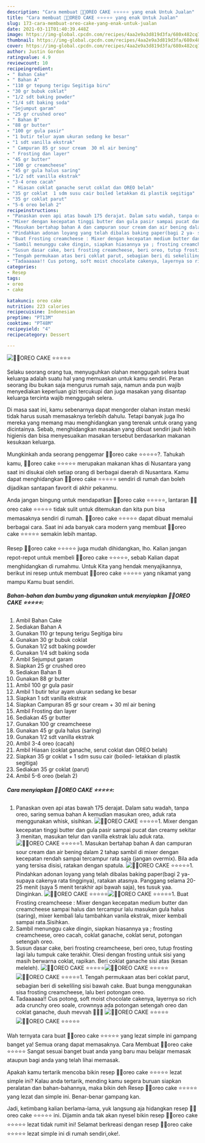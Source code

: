 ```yaml
---
description: "Cara membuat 🍪🍰OREO CAKE ⭐️⭐️⭐️⭐️⭐️ yang enak Untuk Jualan"
title: "Cara membuat 🍪🍰OREO CAKE ⭐️⭐️⭐️⭐️⭐️ yang enak Untuk Jualan"
slug: 173-cara-membuat-oreo-cake-yang-enak-untuk-jualan
date: 2021-03-11T01:40:39.448Z
image: https://img-global.cpcdn.com/recipes/4aa2e9a3d819d3fa/680x482cq70/🍪🍰oreo-cake-⭐️⭐️⭐️⭐️⭐️-foto-resep-utama.jpg
thumbnail: https://img-global.cpcdn.com/recipes/4aa2e9a3d819d3fa/680x482cq70/🍪🍰oreo-cake-⭐️⭐️⭐️⭐️⭐️-foto-resep-utama.jpg
cover: https://img-global.cpcdn.com/recipes/4aa2e9a3d819d3fa/680x482cq70/🍪🍰oreo-cake-⭐️⭐️⭐️⭐️⭐️-foto-resep-utama.jpg
author: Justin Gordon
ratingvalue: 4.9
reviewcount: 10
recipeingredient:
- " Bahan Cake"
- " Bahan A"
- "110 gr tepung terigu Segitiga biru"
- "30 gr bubuk coklat"
- "1/2 sdt baking powder"
- "1/4 sdt baking soda"
- "Sejumput garam"
- "25 gr crushed oreo"
- " Bahan B"
- "88 gr butter"
- "100 gr gula pasir"
- "1 butir telur ayam ukuran sedang ke besar"
- "1 sdt vanilla ekstrak"
- " Campuran 85 gr sour cream  30 ml air bening"
- " Frosting dan layer"
- "45 gr butter"
- "100 gr creamcheese"
- "45 gr gula halus saring"
- "1/2 sdt vanilla ekstrak"
- "3-4 oreo cacah"
- " Hiasan coklat ganache serut coklat dan OREO belah"
- "35 gr coklat  1 sdm susu cair boiled letakkan di plastik segitiga"
- "35 gr coklat parut"
- "5-6 oreo belah 2"
recipeinstructions:
- "Panaskan oven api atas bawah 175 derajat. Dalam satu wadah, tanpa oreo, saring semua bahan A kemudian masukan oreo, aduk rata menggunakan whisk, sisihkan."
- "Mixer dengan kecepatan tinggi butter dan gula pasir sampai pucat dan creamy sekitar 3 menitan, masukan telur dan vanilla ekstrak lalu aduk rata."
- "Masukan bertahap bahan A dan campuran sour cream dan air bening dalam 2 tahap sambil di mixer dengan kecepatan rendah sampai tercampur rata saja (jangan overmix). Bila ada yang tersisa disisi, ratakan dengan spatula."
- "Pindahkan adonan loyang yang telah dibalas baking paper(bagi 2 ya- supaya cakenya rata tingginya), ratakan atasnya. Panggang selama 20-25 menit (saya 5 menit terakhir api bawah saja), tes tusuk yaa. Dinginkan."
- "Buat Frosting creamcheese : Mixer dengan kecepatan medium butter dan creamcheese sampai halus dan tercampur lalu masukan gula halus (saring), mixer kembali lalu tambahkan vanila ekstrak, mixer kembali sampai rata.Sisihkan."
- "Sambil menunggu cake dingin, siapkan hiasannya ya ; frosting creamcheese, oreo cacah, coklat ganache, coklat serut, potongan setengah oreo."
- "Susun dasar cake, beri frosting creamcheese, beri oreo, tutup frosting lagi lalu tumpuk cake terakhir. Olesi dengan frosting untuk sisi yang masih berwarna coklat, rapikan. Beri coklat ganache sisi atas (kesan meleleh)."
- "Tengah permukaan atas beri coklat parut, sebagian beri di sekeliling sisi bawah cake. Buat bunga menggunakan sisa frosting creamcheese, lalu beri potongan oreo."
- "Tadaaaaaa!! Cus potong, soft moist chocolate cakenya, layernya so rich ada crunchy oreo soale, crownnya ada potongan setengah oreo dan coklat ganache, duuh mevvah 🤩🤩🤩"
categories:
- Resep
tags:
- oreo
- cake

katakunci: oreo cake 
nutrition: 223 calories
recipecuisine: Indonesian
preptime: "PT13M"
cooktime: "PT48M"
recipeyield: "4"
recipecategory: Dessert

---
```



![🍪🍰OREO CAKE ⭐️⭐️⭐️⭐️⭐️](https://img-global.cpcdn.com/recipes/4aa2e9a3d819d3fa/680x482cq70/🍪🍰oreo-cake-⭐️⭐️⭐️⭐️⭐️-foto-resep-utama.jpg)

Selaku seorang orang tua, menyuguhkan olahan menggugah selera buat keluarga adalah suatu hal yang memuaskan untuk kamu sendiri. Peran seorang ibu bukan saja mengurus rumah saja, namun anda pun wajib menyediakan keperluan gizi tercukupi dan juga masakan yang disantap keluarga tercinta wajib menggugah selera.

Di masa  saat ini, kamu sebenarnya dapat mengorder olahan instan meski tidak harus susah memasaknya terlebih dahulu. Tetapi banyak juga lho mereka yang memang mau menghidangkan yang terenak untuk orang yang dicintainya. Sebab, menghidangkan masakan yang dibuat sendiri jauh lebih higienis dan bisa menyesuaikan masakan tersebut berdasarkan makanan kesukaan keluarga. 



Mungkinkah anda seorang penggemar 🍪🍰oreo cake ⭐️⭐️⭐️⭐️⭐️?. Tahukah kamu, 🍪🍰oreo cake ⭐️⭐️⭐️⭐️⭐️ merupakan makanan khas di Nusantara yang saat ini disukai oleh setiap orang di berbagai daerah di Nusantara. Kamu dapat menghidangkan 🍪🍰oreo cake ⭐️⭐️⭐️⭐️⭐️ sendiri di rumah dan boleh dijadikan santapan favorit di akhir pekanmu.

Anda jangan bingung untuk mendapatkan 🍪🍰oreo cake ⭐️⭐️⭐️⭐️⭐️, lantaran 🍪🍰oreo cake ⭐️⭐️⭐️⭐️⭐️ tidak sulit untuk ditemukan dan kita pun bisa memasaknya sendiri di rumah. 🍪🍰oreo cake ⭐️⭐️⭐️⭐️⭐️ dapat dibuat memalui berbagai cara. Saat ini ada banyak cara modern yang membuat 🍪🍰oreo cake ⭐️⭐️⭐️⭐️⭐️ semakin lebih mantap.

Resep 🍪🍰oreo cake ⭐️⭐️⭐️⭐️⭐️ juga mudah dihidangkan, lho. Kalian jangan repot-repot untuk membeli 🍪🍰oreo cake ⭐️⭐️⭐️⭐️⭐️, sebab Kalian dapat menghidangkan di rumahmu. Untuk Kita yang hendak menyajikannya, berikut ini resep untuk membuat 🍪🍰oreo cake ⭐️⭐️⭐️⭐️⭐️ yang nikamat yang mampu Kamu buat sendiri.

<!--inarticleads1-->

##### Bahan-bahan dan bumbu yang digunakan untuk menyiapkan 🍪🍰OREO CAKE ⭐️⭐️⭐️⭐️⭐️:

1. Ambil  Bahan Cake
1. Sediakan  Bahan A
1. Gunakan 110 gr tepung terigu Segitiga biru
1. Gunakan 30 gr bubuk coklat
1. Gunakan 1/2 sdt baking powder
1. Gunakan 1/4 sdt baking soda
1. Ambil Sejumput garam
1. Siapkan 25 gr crushed oreo
1. Sediakan  Bahan B
1. Gunakan 88 gr butter
1. Ambil 100 gr gula pasir
1. Ambil 1 butir telur ayam ukuran sedang ke besar
1. Siapkan 1 sdt vanilla ekstrak
1. Siapkan  Campuran 85 gr sour cream + 30 ml air bening
1. Ambil  Frosting dan layer
1. Sediakan 45 gr butter
1. Gunakan 100 gr creamcheese
1. Gunakan 45 gr gula halus (saring)
1. Gunakan 1/2 sdt vanilla ekstrak
1. Ambil 3-4 oreo (cacah)
1. Ambil  Hiasan (coklat ganache, serut coklat dan OREO belah)
1. Siapkan 35 gr coklat + 1 sdm susu cair (boiled- letakkan di plastik segitiga)
1. Sediakan 35 gr coklat (parut)
1. Ambil 5-6 oreo (belah 2)




<!--inarticleads2-->

##### Cara menyiapkan 🍪🍰OREO CAKE ⭐️⭐️⭐️⭐️⭐️:

1. Panaskan oven api atas bawah 175 derajat. Dalam satu wadah, tanpa oreo, saring semua bahan A kemudian masukan oreo, aduk rata menggunakan whisk, sisihkan.
<img src="//assets-global.cpcdn.com/assets/icons/button_play-2c75c40dde080a61004c1f40b05d8f140eaff45d7e9e6481dc71c63d2e7c4909.png" alt="🍪🍰OREO CAKE ⭐️⭐️⭐️⭐️⭐️">1. Mixer dengan kecepatan tinggi butter dan gula pasir sampai pucat dan creamy sekitar 3 menitan, masukan telur dan vanilla ekstrak lalu aduk rata.
<img src="//assets-global.cpcdn.com/assets/icons/button_play-2c75c40dde080a61004c1f40b05d8f140eaff45d7e9e6481dc71c63d2e7c4909.png" alt="🍪🍰OREO CAKE ⭐️⭐️⭐️⭐️⭐️">1. Masukan bertahap bahan A dan campuran sour cream dan air bening dalam 2 tahap sambil di mixer dengan kecepatan rendah sampai tercampur rata saja (jangan overmix). Bila ada yang tersisa disisi, ratakan dengan spatula.
<img src="//assets-global.cpcdn.com/assets/icons/button_play-2c75c40dde080a61004c1f40b05d8f140eaff45d7e9e6481dc71c63d2e7c4909.png" alt="🍪🍰OREO CAKE ⭐️⭐️⭐️⭐️⭐️">1. Pindahkan adonan loyang yang telah dibalas baking paper(bagi 2 ya- supaya cakenya rata tingginya), ratakan atasnya. Panggang selama 20-25 menit (saya 5 menit terakhir api bawah saja), tes tusuk yaa. Dinginkan.
<img src="//assets-global.cpcdn.com/assets/icons/button_play-2c75c40dde080a61004c1f40b05d8f140eaff45d7e9e6481dc71c63d2e7c4909.png" alt="🍪🍰OREO CAKE ⭐️⭐️⭐️⭐️⭐️"><img src="//assets-global.cpcdn.com/assets/icons/button_play-2c75c40dde080a61004c1f40b05d8f140eaff45d7e9e6481dc71c63d2e7c4909.png" alt="🍪🍰OREO CAKE ⭐️⭐️⭐️⭐️⭐️">1. Buat Frosting creamcheese : Mixer dengan kecepatan medium butter dan creamcheese sampai halus dan tercampur lalu masukan gula halus (saring), mixer kembali lalu tambahkan vanila ekstrak, mixer kembali sampai rata.Sisihkan.
1. Sambil menunggu cake dingin, siapkan hiasannya ya ; frosting creamcheese, oreo cacah, coklat ganache, coklat serut, potongan setengah oreo.
1. Susun dasar cake, beri frosting creamcheese, beri oreo, tutup frosting lagi lalu tumpuk cake terakhir. Olesi dengan frosting untuk sisi yang masih berwarna coklat, rapikan. Beri coklat ganache sisi atas (kesan meleleh).
<img src="//assets-global.cpcdn.com/assets/icons/button_play-2c75c40dde080a61004c1f40b05d8f140eaff45d7e9e6481dc71c63d2e7c4909.png" alt="🍪🍰OREO CAKE ⭐️⭐️⭐️⭐️⭐️"><img src="//assets-global.cpcdn.com/assets/icons/button_play-2c75c40dde080a61004c1f40b05d8f140eaff45d7e9e6481dc71c63d2e7c4909.png" alt="🍪🍰OREO CAKE ⭐️⭐️⭐️⭐️⭐️"><img src="//assets-global.cpcdn.com/assets/icons/button_play-2c75c40dde080a61004c1f40b05d8f140eaff45d7e9e6481dc71c63d2e7c4909.png" alt="🍪🍰OREO CAKE ⭐️⭐️⭐️⭐️⭐️">1. Tengah permukaan atas beri coklat parut, sebagian beri di sekeliling sisi bawah cake. Buat bunga menggunakan sisa frosting creamcheese, lalu beri potongan oreo.
1. Tadaaaaaa!! Cus potong, soft moist chocolate cakenya, layernya so rich ada crunchy oreo soale, crownnya ada potongan setengah oreo dan coklat ganache, duuh mevvah 🤩🤩🤩
<img src="//assets-global.cpcdn.com/assets/icons/button_play-2c75c40dde080a61004c1f40b05d8f140eaff45d7e9e6481dc71c63d2e7c4909.png" alt="🍪🍰OREO CAKE ⭐️⭐️⭐️⭐️⭐️"><img src="//assets-global.cpcdn.com/assets/icons/button_play-2c75c40dde080a61004c1f40b05d8f140eaff45d7e9e6481dc71c63d2e7c4909.png" alt="🍪🍰OREO CAKE ⭐️⭐️⭐️⭐️⭐️">



Wah ternyata cara buat 🍪🍰oreo cake ⭐️⭐️⭐️⭐️⭐️ yang lezat simple ini gampang banget ya! Semua orang dapat memasaknya. Cara Membuat 🍪🍰oreo cake ⭐️⭐️⭐️⭐️⭐️ Sangat sesuai banget buat anda yang baru mau belajar memasak ataupun bagi anda yang telah lihai memasak.

Apakah kamu tertarik mencoba bikin resep 🍪🍰oreo cake ⭐️⭐️⭐️⭐️⭐️ lezat simple ini? Kalau anda tertarik, mending kamu segera buruan siapkan peralatan dan bahan-bahannya, maka bikin deh Resep 🍪🍰oreo cake ⭐️⭐️⭐️⭐️⭐️ yang lezat dan simple ini. Benar-benar gampang kan. 

Jadi, ketimbang kalian berlama-lama, yuk langsung aja hidangkan resep 🍪🍰oreo cake ⭐️⭐️⭐️⭐️⭐️ ini. Dijamin anda tak akan nyesel bikin resep 🍪🍰oreo cake ⭐️⭐️⭐️⭐️⭐️ lezat tidak rumit ini! Selamat berkreasi dengan resep 🍪🍰oreo cake ⭐️⭐️⭐️⭐️⭐️ lezat simple ini di rumah sendiri,oke!.

